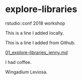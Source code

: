 # explore-libraries
rstudio::conf 2018 workshop

This is a line I added locally.

This is a line I added from Github.

[01_explore-libraries_jenny.md](01_explore-libraries_jenny.md)

I had coffee.

Wingadium Leviosa.

